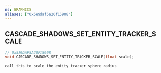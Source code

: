 ```yaml
---
ns: GRAPHICS
aliases: ["0x5e9daf5a20f15908"]
---
```

## CASCADE_SHADOWS_SET_ENTITY_TRACKER_SCALE

```c
// 0x5E9DAF5A20F15908
void CASCADE_SHADOWS_SET_ENTITY_TRACKER_SCALE(float scale);
```

```
call this to scale the entity tracker sphere radius
```
